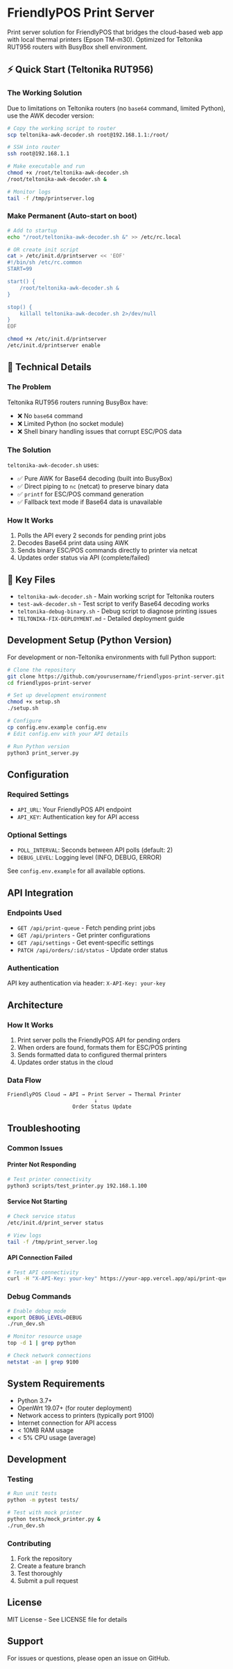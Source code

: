 # FriendlyPOS Print Server

Print server solution for FriendlyPOS that bridges the cloud-based web app with local thermal printers (Epson TM-m30). Optimized for Teltonika RUT956 routers with BusyBox shell environment.

## ⚡ Quick Start (Teltonika RUT956)

### The Working Solution

Due to limitations on Teltonika routers (no `base64` command, limited Python), use the AWK decoder version:

```bash
# Copy the working script to router
scp teltonika-awk-decoder.sh root@192.168.1.1:/root/

# SSH into router
ssh root@192.168.1.1

# Make executable and run
chmod +x /root/teltonika-awk-decoder.sh
/root/teltonika-awk-decoder.sh &

# Monitor logs
tail -f /tmp/printserver.log
```

### Make Permanent (Auto-start on boot)

```bash
# Add to startup
echo "/root/teltonika-awk-decoder.sh &" >> /etc/rc.local

# OR create init script
cat > /etc/init.d/printserver << 'EOF'
#!/bin/sh /etc/rc.common
START=99

start() {
    /root/teltonika-awk-decoder.sh &
}

stop() {
    killall teltonika-awk-decoder.sh 2>/dev/null
}
EOF

chmod +x /etc/init.d/printserver
/etc/init.d/printserver enable
```

## 🔧 Technical Details

### The Problem
Teltonika RUT956 routers running BusyBox have:
- ❌ No `base64` command
- ❌ Limited Python (no socket module)
- ❌ Shell binary handling issues that corrupt ESC/POS data

### The Solution
`teltonika-awk-decoder.sh` uses:
- ✅ Pure AWK for Base64 decoding (built into BusyBox)
- ✅ Direct piping to `nc` (netcat) to preserve binary data
- ✅ `printf` for ESC/POS command generation
- ✅ Fallback text mode if Base64 data is unavailable

### How It Works

1. Polls the API every 2 seconds for pending print jobs
2. Decodes Base64 print data using AWK
3. Sends binary ESC/POS commands directly to printer via netcat
4. Updates order status via API (complete/failed)

## 📁 Key Files

- `teltonika-awk-decoder.sh` - Main working script for Teltonika routers
- `test-awk-decoder.sh` - Test script to verify Base64 decoding works
- `teltonika-debug-binary.sh` - Debug script to diagnose printing issues
- `TELTONIKA-FIX-DEPLOYMENT.md` - Detailed deployment guide

## Development Setup (Python Version)

For development or non-Teltonika environments with full Python support:

```bash
# Clone the repository
git clone https://github.com/yourusername/friendlypos-print-server.git
cd friendlypos-print-server

# Set up development environment
chmod +x setup.sh
./setup.sh

# Configure
cp config.env.example config.env
# Edit config.env with your API details

# Run Python version
python3 print_server.py
```
## Configuration

### Required Settings

- `API_URL`: Your FriendlyPOS API endpoint
- `API_KEY`: Authentication key for API access

### Optional Settings

- `POLL_INTERVAL`: Seconds between API polls (default: 2)
- `DEBUG_LEVEL`: Logging level (INFO, DEBUG, ERROR)

See `config.env.example` for all available options.

## API Integration

### Endpoints Used

- `GET /api/print-queue` - Fetch pending print jobs
- `GET /api/printers` - Get printer configurations
- `GET /api/settings` - Get event-specific settings
- `PATCH /api/orders/:id/status` - Update order status

### Authentication

API key authentication via header: `X-API-Key: your-key`

## Architecture

### How It Works

1. Print server polls the FriendlyPOS API for pending orders
2. When orders are found, formats them for ESC/POS printing
3. Sends formatted data to configured thermal printers
4. Updates order status in the cloud

### Data Flow

```
FriendlyPOS Cloud → API → Print Server → Thermal Printer
                            ↓
                     Order Status Update
```

## Troubleshooting

### Common Issues

#### Printer Not Responding
```bash
# Test printer connectivity
python3 scripts/test_printer.py 192.168.1.100
```

#### Service Not Starting
```bash
# Check service status
/etc/init.d/print_server status

# View logs
tail -f /tmp/print_server.log
```

#### API Connection Failed
```bash
# Test API connectivity
curl -H "X-API-Key: your-key" https://your-app.vercel.app/api/print-queue
```

### Debug Commands

```bash
# Enable debug mode
export DEBUG_LEVEL=DEBUG
./run_dev.sh

# Monitor resource usage
top -d 1 | grep python

# Check network connections
netstat -an | grep 9100
```

## System Requirements

- Python 3.7+
- OpenWrt 19.07+ (for router deployment)
- Network access to printers (typically port 9100)
- Internet connection for API access
- < 10MB RAM usage
- < 5% CPU usage (average)

## Development

### Testing

```bash
# Run unit tests
python -m pytest tests/

# Test with mock printer
python tests/mock_printer.py &
./run_dev.sh
```

### Contributing

1. Fork the repository
2. Create a feature branch
3. Test thoroughly
4. Submit a pull request

## License

MIT License - See LICENSE file for details

## Support

For issues or questions, please open an issue on GitHub.